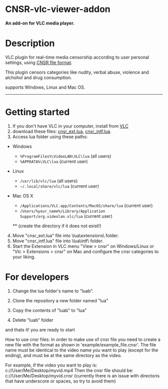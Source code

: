 # CNSR-vlc-viewer-addon

**An add-on for VLC media player.**

# Description

VLC plugin for real-time media censorship according to user personal settings,
using [CNSR file format](https://github.com/ophirhan/cnsr-file-format-specification).

This plugin censors categories like nudity, verbal abuse, violence and alchohol and drug consumption.

supports Windows, Linux and Mac OS.
_____________________________________________________________________________________________________

# Getting started

1. If you don't have VLC in your computer, install from [VLC](https://www.videolan.org/)
2. download these files: [cnsr_ext.lua](https://github.com/ophirhan/cnsr-vlc-viewer-addon/blob/main/extensions/cnsr_ext.lua), [cnsr_intf.lua](https://github.com/ophirhan/cnsr-vlc-viewer-addon/blob/main/intf/cnsr_intf.lua).
3. Access lua folder using these paths:
- Windows
  - `%ProgramFiles%\VideoLAN\VLC\lua` (all users)
  - `%APPDATA%\VLC\lua` (current user)
- Linux
  - `/usr/lib/vlc/lua` (all users)
  - `~/.local/share/vlc/lua` (current user)

- Mac OS X
  - `/Applications/VLC.app/Contents/MacOS/share/lua` (current user)
  - `/Users/%your_name%/Library/Application Support/org.videolan.vlc/lua` (current user) 
  
  ** (create the directory if it does not exist!)

4. Move "cnsr_ext.lua" file into \lua\extensions\ folder.
5. Move "cnsr_intf.lua" file into \lua\intf\ folder.
6. Start the Extension in VLC menu "View > cnsr" on Windows/Linux or "Vlc > Extensions > cnsr" on Mac and configure the cnsr categories to your liking.

# For developers

1. Change the lua folder's name to "luab".

2. Clone the repository a new folder named "lua"

3. Copy the contents of "luab" to "lua"

4. Delete "luab" folder

and thats it! you are ready to start

How to use cnsr files:
In order to make use of cnsr file you need to create a new file with the format as shown in 'example/example_file.cnsr'.
The file name must be identical to the video name you want to play (except for the ending), and must be at the same directory as the video.

For example, if the video you want to play is:
c://User/Me/Desktop/myvid.mp4
Then the cnsr file should be:
c://User/Me/Desktop/myvid.cnsr
(currently there is an issue with directoris that have underscore or spaces, so try to avoid them)
